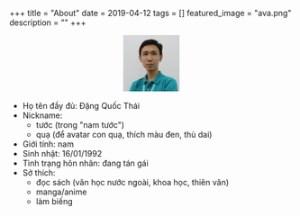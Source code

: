 +++
title =  "About"
date = 2019-04-12
tags = []
featured_image = "ava.png"
description = ""
+++

<center><img src="ava.png" width="100"></center>

+ Họ tên đầy đủ: Đặng Quốc Thái
+ Nickname:
  + tước (trong "nam tước")
  + quạ (để avatar con quạ, thích màu đen, thù dai)
+ Giới tính: nam
+ Sinh nhật: 16/01/1992
+ Tình trạng hôn nhân: đang tán gái
+ Sở thích:
  + đọc sách (văn học nước ngoài, khoa học, thiên văn)
  + manga/anime
  + làm biếng
